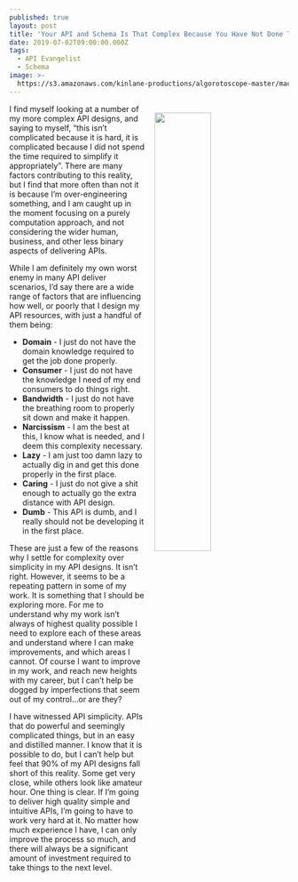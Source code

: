 ```yaml
---
published: true
layout: post
title: 'Your API and Schema Is That Complex Because You Have Not Done The Hard Work To Simplify'
date: 2019-07-02T09:00:00.000Z
tags:
  - API Evangelist
  - Schema
image: >-
  https://s3.amazonaws.com/kinlane-productions/algorotoscope-master/machine-road-machine-road-blue-circuit-3.jpg
---
```

<img src="{{ page.image }}" width="45%" align="right" style="padding: 15px;" />
I find myself looking at a number of my more complex API designs, and saying to myself, “this isn’t complicated because it is hard, it is complicated because I did not spend the time required to simplify it appropriately”. There are many factors contributing to this reality, but I find that more often than not it is because I’m over-engineering something, and I am caught up in the moment focusing on a purely computation approach, and not considering the wider human, business, and other less binary aspects of delivering APIs.

While I am definitely my own worst enemy in many API deliver scenarios, I’d say there are a wide range of factors that are influencing how well, or poorly that I design my API resources, with just a handful of them being:

- **Domain** - I just do not have the domain knowledge required to get the job done properly.
- **Consumer** - I just do not have the knowledge I need of my end consumers to do things right.
- **Bandwidth** - I just do not have the breathing room to properly sit down and make it happen.
- **Narcissism** - I am the best at this, I know what is needed, and I deem this complexity necessary.
- **Lazy** - I am just too damn lazy to actually dig in and get this done properly in the first place.
- **Caring** - I just do not give a shit enough to actually go the extra distance with API design.
- **Dumb** - This API is dumb, and I really should not be developing it in the first place.

These are just a few of the reasons why I settle for complexity over simplicity in my API designs. It isn’t right. However, it seems to be a repeating pattern in some of my work. It is something that I should be exploring more. For me to understand why my work isn’t always of highest quality possible I need to explore each of these areas and understand where I can make improvements, and which areas I cannot. Of course I want to improve in my work, and reach new heights with my career, but I can’t help be dogged by imperfections that seem out of my control…or are they?

I have witnessed API simplicity. APIs that do powerful and seemingly complicated things, but in an easy and distilled manner. I know that it is possible to do, but I can’t help but feel that 90% of my API designs fall short of this reality. Some get very close, while others look like amateur hour. One thing is clear. If I’m going to deliver high quality simple and intuitive APIs, I’m going to have to work very hard at it. No matter how much experience I have, I can only improve the process so much, and there will always be a significant amount of investment required to take things to the next level.
